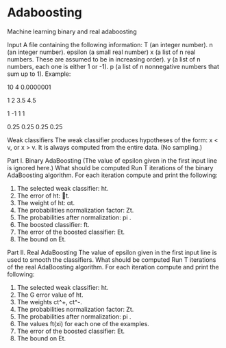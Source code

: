 Adaboosting
===========

Machine learning binary and real adaboosting


Input
A file containing the following information:
T (an integer number).
n (an integer number).
epsilon (a small real number)
x (a list of n real numbers. These are assumed to be in increasing order).
y (a list of n numbers, each one is either 1 or -1).
p (a list of n nonnegative numbers that sum up to 1).
Example:

10 4 0.0000001

1 2 3.5 4.5

1 -1 1 1

0.25 0.25 0.25 0.25

Weak classifiers
The weak classifier produces hypotheses of the form: x < v, or x > v. It is always computed from the entire
data. (No sampling.)

Part I. Binary AdaBoosting
(The value of epsilon given in the first input line is ignored here.)
What should be computed
Run T iterations of the binary AdaBoosting algorithm. For each iteration compute and print the following:
1. The selected weak classifier: ht.
2. The error of ht: t.
3. The weight of ht: αt.
4. The probabilities normalization factor: Zt.
5. The probabilities after normalization: pi
.
6. The boosted classifier: ft.
7. The error of the boosted classifier: Et.
8. The bound on Et.

Part II. Real AdaBoosting
The value of epsilon given in the first input line is used to smooth the classifiers.
What should be computed
Run T iterations of the real AdaBoosting algorithm. For each iteration compute and print the following:
1. The selected weak classifier: ht.
2. The G error value of ht.
3. The weights ct^+, ct^-.
4. The probabilities normalization factor: Zt.
5. The probabilities after normalization: pi
.
6. The values ft(xi) for each one of the examples.
7. The error of the boosted classifier: Et.
8. The bound on Et.


